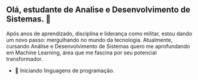 ## Olá, estudante de Analise e Desenvolvimento de Sistemas. 👋
Após anos de aprendizado, disciplina e liderança como militar, estou dando um novo passo: mergulhando no mundo da tecnologia. Atualmente, cursando Análise e Desenvolvimento de Sistemas quero me aprofundando em Machine Learning, área que me fascina por seu potencial transformador.

- 🔭 Iniciando linguagens de programação.

